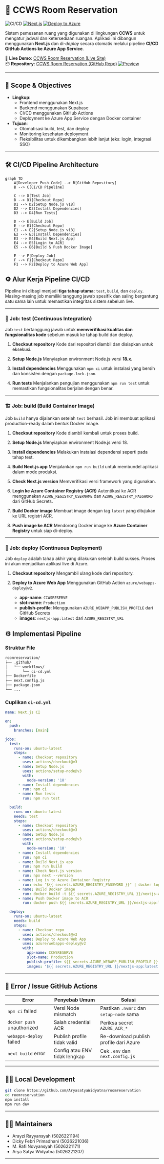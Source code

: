 # 🏨 CCWS Room Reservation

![CI/CD](https://github.com/AryasatyaWidyatna/roomreservation/actions/workflows/ci-cd.yaml/badge.svg)
[![Next.js](https://img.shields.io/badge/Next.js-13-blue)](https://nextjs.org/)
[![Deploy to Azure](https://img.shields.io/badge/Azure-App%20Service-blue)](https://azure.microsoft.com)

Sistem pemesanan ruang yang digunakan di lingkungan **CCWS** untuk mengatur jadwal dan ketersediaan ruangan. Aplikasi ini dibangun menggunakan **Next.js** dan di-*deploy* secara otomatis melalui pipeline **CI/CD GitHub Actions ke Azure App Service**.

🔗 **Live Demo**: [CCWS Room Reservation (Live Site)](https://ccwsreserve-ftcsf2fefghphxc2.indonesiacentral-01.azurewebsites.net)  
📦 **Repository**: [CCWS Room Reservation (GitHub Repo)](https://github.com/AryasatyaWidyatna/roomreservation)
[![Preview](https://raw.githubusercontent.com/dickyfp6/psoooo/edit/main/screenshot.png)](https://ccwsreserve-ftcsf2fefghphxc2.indonesiacentral-01.azurewebsites.net)

---

## 📌 Scope & Objectives

- **Lingkup**:
  - Frontend menggunakan Next.js
  - Backend menggunakan Supabase
  - CI/CD menggunakan GitHub Actions
  - Deployment ke Azure App Service dengan Docker container
- **Tujuan**:
  - Otomatisasi build, test, dan deploy
  - Monitoring kesehatan deployment
  - Fleksibilitas untuk dikembangkan lebih lanjut (eks: login, integrasi SSO)

---

## 🛠️ CI/CD Pipeline Architecture

```mermaid
graph TD
    A[Developer Push Code] --> B[GitHub Repository]
    B --> C[CI/CD Pipeline]

    C --> D[Test Job]
    D --> D1[Checkout Repo]
    D1 --> D2[Setup Node.js v18]
    D2 --> D3[Install Dependencies]
    D3 --> D4[Run Tests]

    D --> E[Build Job]
    E --> E1[Checkout Repo]
    E1 --> E2[Setup Node.js v18]
    E2 --> E3[Install Dependencies]
    E3 --> E4[Build Next.js App]
    E4 --> E5[Login to ACR]
    E5 --> E6[Build & Push Docker Image]

    E --> F[Deploy Job]
    F --> F1[Checkout Repo]
    F1 --> F2[Deploy to Azure Web App]
````


## ⚙️ Alur Kerja Pipeline CI/CD

Pipeline ini dibagi menjadi **tiga tahap utama**: `test`, `build`, dan `deploy`. Masing-masing job memiliki tanggung jawab spesifik dan saling bergantung satu sama lain untuk memastikan integritas sistem sebelum live.

---

### 🧪 **Job: test** (Continuous Integration)

Job `test` bertanggung jawab untuk **memverifikasi kualitas dan fungsionalitas kode** sebelum masuk ke tahap build dan deploy.

1. **Checkout repository**
   Kode dari repositori diambil dan disiapkan untuk eksekusi.

2. **Setup Node.js**
   Menyiapkan environment Node.js versi **18.x**.

3. **Install dependencies**
   Menggunakan `npm ci` untuk instalasi yang bersih dan konsisten dengan `package-lock.json`.

4. **Run tests**
   Menjalankan pengujian menggunakan `npm run test` untuk memastikan fungsionalitas berjalan dengan benar.

---

### 🏗️ **Job: build** (Build Container Image)

Job `build` hanya dijalankan setelah `test` berhasil. Job ini membuat aplikasi production-ready dalam bentuk Docker image.

1. **Checkout repository**
   Kode diambil kembali untuk proses build.

2. **Setup Node.js**
   Menyiapkan environment Node.js versi 18.

3. **Install dependencies**
   Melakukan instalasi dependensi seperti pada tahap test.

4. **Build Next.js app**
   Menjalankan `npm run build` untuk membundel aplikasi dalam mode produksi.

5. **Check Next.js version**
   Memverifikasi versi framework yang digunakan.

6. **Login ke Azure Container Registry (ACR)**
   Autentikasi ke ACR menggunakan `AZURE_REGISTRY_USERNAME` dan `AZURE_REGISTRY_PASSWORD` dari GitHub Secrets.

7. **Build Docker image**
   Membuat image dengan tag `latest` yang ditujukan ke URL registri ACR.

8. **Push image ke ACR**
   Mendorong Docker image ke **Azure Container Registry** untuk siap di-deploy.

---

### 🚀 **Job: deploy** (Continuous Deployment)

Job `deploy` adalah tahap akhir yang dilakukan setelah build sukses. Proses ini akan menjadikan aplikasi live di Azure.

1. **Checkout repository**
   Mengambil ulang kode dari repository.

2. **Deploy to Azure Web App**
   Menggunakan GitHub Action `azure/webapps-deploy@v2`.

   * **app-name**: `CCWSRESERVE`
   * **slot-name**: `Production`
   * **publish-profile**: Menggunakan `AZURE_WEBAPP_PUBLISH_PROFILE` dari GitHub Secrets
   * **images**: `nextjs-app:latest` dari `AZURE_REGISTRY_URL`


## ⚙️ Implementasi Pipeline

### Struktur File

```bash
roomreservation/
├── .github/
│   └── workflows/
│       └── ci-cd.yml
├── Dockerfile
├── next.config.js
├── package.json
└── ...
```

### Cuplikan `ci-cd.yml`

```yaml
name: Next.js CI

on:
  push:
    branches: [main]

jobs:
  test:
    runs-on: ubuntu-latest
    steps:
      - name: Checkout repository
        uses: actions/checkout@v3
      - name: Setup Node.js
        uses: actions/setup-node@v3
        with:
          node-version: '18'
      - name: Install dependencies
        run: npm ci
      - name: Run tests
        run: npm run test

  build:
    runs-on: ubuntu-latest
    needs: test
    steps:
      - name: Checkout repository
        uses: actions/checkout@v3
      - name: Setup Node.js
        uses: actions/setup-node@v3
        with:
          node-version: '18'
      - name: Install dependencies
        run: npm ci
      - name: Build Next.js app
        run: npm run build
      - name: Check Next.js version
        run: npx next --version
      - name: Log in to Azure Container Registry
        run: echo "${{ secrets.AZURE_REGISTRY_PASSWORD }}" | docker login ${{ secrets.AZURE_REGISTRY_URL }} -u ${{ secrets.AZURE_REGISTRY_USERNAME }} --password-stdin
      - name: Build Docker image
        run: docker build -t ${{ secrets.AZURE_REGISTRY_URL }}/nextjs-app:latest .
      - name: Push Docker image to ACR
        run: docker push ${{ secrets.AZURE_REGISTRY_URL }}/nextjs-app:latest

  deploy:
    runs-on: ubuntu-latest
    needs: build
    steps:
      - name: Checkout repo
        uses: actions/checkout@v3
      - name: Deploy to Azure Web App
        uses: azure/webapps-deploy@v2
        with:
          app-name: CCWSRESERVE
          slot-name: Production
          publish-profile: ${{ secrets.AZURE_WEBAPP_PUBLISH_PROFILE }}
          images: '${{ secrets.AZURE_REGISTRY_URL }}/nextjs-app:latest'
```

---

## 🧪 Error / Issue GitHub Actions

| Error                      | Penyebab Umum                 | Solusi                                  |
| -------------------------- | ----------------------------- | --------------------------------------- |
| `npm ci` failed            | Versi Node mismatch           | Pastikan `.nvmrc` dan `setup-node` sama |
| `docker push` unauthorized | Salah credential ACR          | Periksa secret `AZURE_ACR_*`            |
| `webapps-deploy` failed    | Publish profile tidak valid   | Re-download publish profile dari Azure  |
| `next build` error         | Config atau ENV tidak lengkap | Cek `.env` dan `next.config.js`         |

---

## 🧑‍💻 Local Development

```bash
git clone https://github.com/AryasatyaWidyatna/roomreservation
cd roomreservation
npm install
npm run dev
```

---

## 🙋‍♀️ Maintainers

* Arayzi Rayyansyah       (5026221194)
* Dicky Febri Primadhani  (5026221036)
* M. Rafi Novyansyah      (5026221171)
* Arya Satya Widyatna     (5026221207)

---

